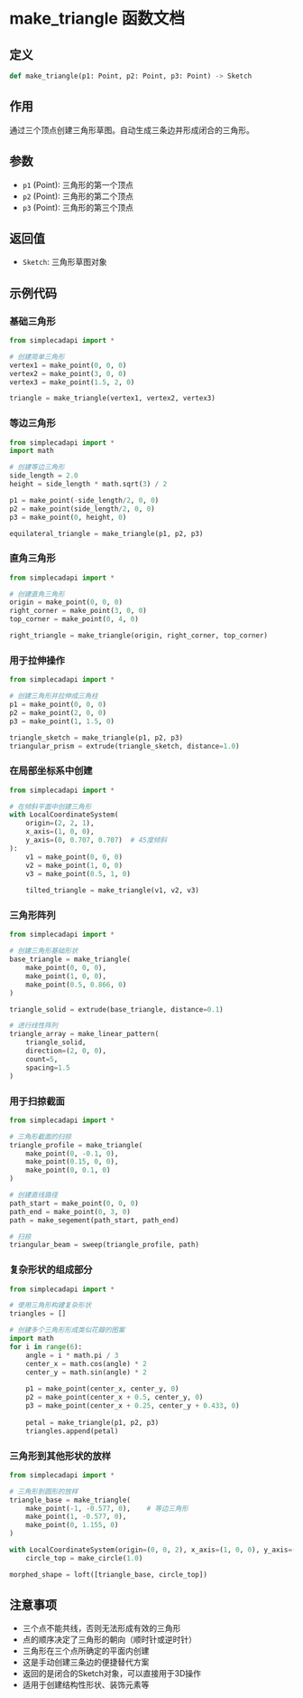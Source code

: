 # make_triangle 函数文档

## 定义
```python
def make_triangle(p1: Point, p2: Point, p3: Point) -> Sketch
```

## 作用
通过三个顶点创建三角形草图。自动生成三条边并形成闭合的三角形。

## 参数
- `p1` (Point): 三角形的第一个顶点
- `p2` (Point): 三角形的第二个顶点  
- `p3` (Point): 三角形的第三个顶点

## 返回值
- `Sketch`: 三角形草图对象

## 示例代码

### 基础三角形
```python
from simplecadapi import *

# 创建简单三角形
vertex1 = make_point(0, 0, 0)
vertex2 = make_point(3, 0, 0)
vertex3 = make_point(1.5, 2, 0)

triangle = make_triangle(vertex1, vertex2, vertex3)
```

### 等边三角形
```python
from simplecadapi import *
import math

# 创建等边三角形
side_length = 2.0
height = side_length * math.sqrt(3) / 2

p1 = make_point(-side_length/2, 0, 0)
p2 = make_point(side_length/2, 0, 0)
p3 = make_point(0, height, 0)

equilateral_triangle = make_triangle(p1, p2, p3)
```

### 直角三角形
```python
from simplecadapi import *

# 创建直角三角形
origin = make_point(0, 0, 0)
right_corner = make_point(3, 0, 0)
top_corner = make_point(0, 4, 0)

right_triangle = make_triangle(origin, right_corner, top_corner)
```

### 用于拉伸操作
```python
from simplecadapi import *

# 创建三角形并拉伸成三角柱
p1 = make_point(0, 0, 0)
p2 = make_point(2, 0, 0)
p3 = make_point(1, 1.5, 0)

triangle_sketch = make_triangle(p1, p2, p3)
triangular_prism = extrude(triangle_sketch, distance=1.0)
```

### 在局部坐标系中创建
```python
from simplecadapi import *

# 在倾斜平面中创建三角形
with LocalCoordinateSystem(
    origin=(2, 2, 1),
    x_axis=(1, 0, 0),
    y_axis=(0, 0.707, 0.707)  # 45度倾斜
):
    v1 = make_point(0, 0, 0)
    v2 = make_point(1, 0, 0)
    v3 = make_point(0.5, 1, 0)
    
    tilted_triangle = make_triangle(v1, v2, v3)
```

### 三角形阵列
```python
from simplecadapi import *

# 创建三角形基础形状
base_triangle = make_triangle(
    make_point(0, 0, 0),
    make_point(1, 0, 0),
    make_point(0.5, 0.866, 0)
)

triangle_solid = extrude(base_triangle, distance=0.1)

# 进行线性阵列
triangle_array = make_linear_pattern(
    triangle_solid,
    direction=(2, 0, 0),
    count=5,
    spacing=1.5
)
```

### 用于扫掠截面
```python
from simplecadapi import *

# 三角形截面的扫掠
triangle_profile = make_triangle(
    make_point(0, -0.1, 0),
    make_point(0.15, 0, 0),
    make_point(0, 0.1, 0)
)

# 创建直线路径
path_start = make_point(0, 0, 0)
path_end = make_point(0, 3, 0)
path = make_segement(path_start, path_end)

# 扫掠
triangular_beam = sweep(triangle_profile, path)
```

### 复杂形状的组成部分
```python
from simplecadapi import *

# 使用三角形构建复杂形状
triangles = []

# 创建多个三角形形成类似花瓣的图案
import math
for i in range(6):
    angle = i * math.pi / 3
    center_x = math.cos(angle) * 2
    center_y = math.sin(angle) * 2
    
    p1 = make_point(center_x, center_y, 0)
    p2 = make_point(center_x + 0.5, center_y, 0)
    p3 = make_point(center_x + 0.25, center_y + 0.433, 0)
    
    petal = make_triangle(p1, p2, p3)
    triangles.append(petal)
```

### 三角形到其他形状的放样
```python
from simplecadapi import *

# 三角形到圆形的放样
triangle_base = make_triangle(
    make_point(-1, -0.577, 0),    # 等边三角形
    make_point(1, -0.577, 0),
    make_point(0, 1.155, 0)
)

with LocalCoordinateSystem(origin=(0, 0, 2), x_axis=(1, 0, 0), y_axis=(0, 1, 0)):
    circle_top = make_circle(1.0)

morphed_shape = loft([triangle_base, circle_top])
```

## 注意事项
- 三个点不能共线，否则无法形成有效的三角形
- 点的顺序决定了三角形的朝向（顺时针或逆时针）
- 三角形在三个点所确定的平面内创建
- 这是手动创建三条边的便捷替代方案
- 返回的是闭合的Sketch对象，可以直接用于3D操作
- 适用于创建结构性形状、装饰元素等
